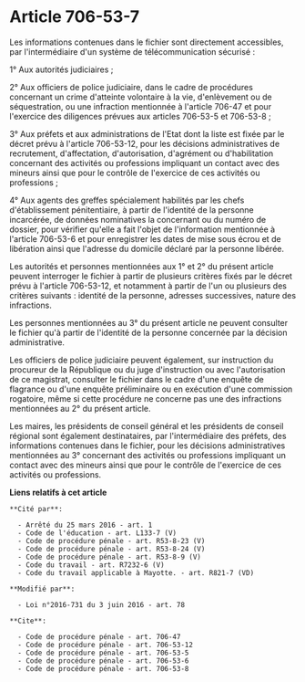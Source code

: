 # Article 706-53-7

Les informations contenues dans le fichier sont directement accessibles, par l'intermédiaire d'un système de
télécommunication sécurisé : 

1° Aux autorités judiciaires ; 

2° Aux officiers de police judiciaire, dans le cadre de procédures concernant un crime d'atteinte volontaire à la vie,
d'enlèvement ou de séquestration, ou une infraction mentionnée à l'article 706-47 et pour l'exercice des diligences prévues
aux articles 706-53-5 et 706-53-8 ; 

3° Aux préfets et aux administrations de l'Etat dont la liste est fixée par le décret prévu à l'article 706-53-12, pour les
décisions administratives de recrutement, d'affectation, d'autorisation, d'agrément ou d'habilitation concernant des
activités ou professions impliquant un contact avec des mineurs ainsi que pour le contrôle de l'exercice de ces activités ou
professions ; 

4° Aux agents des greffes spécialement habilités par les chefs d'établissement pénitentiaire, à partir de l'identité de la
personne incarcérée, de données nominatives la concernant ou du numéro de dossier, pour vérifier qu'elle a fait l'objet de
l'information mentionnée à l'article 706-53-6 et pour enregistrer les dates de mise sous écrou et de libération ainsi que
l'adresse du domicile déclaré par la personne libérée. 

Les autorités et personnes mentionnées aux 1° et 2° du présent article peuvent interroger le fichier à partir de plusieurs
critères fixés par le décret prévu à l'article 706-53-12, et notamment à partir de l'un ou plusieurs des critères suivants :
identité de la personne, adresses successives, nature des infractions. 

Les personnes mentionnées au 3° du présent article ne peuvent consulter le fichier qu'à partir de l'identité de la personne
concernée par la décision administrative. 

Les officiers de police judiciaire peuvent également, sur instruction du procureur de la République ou du juge d'instruction
ou avec l'autorisation de ce magistrat, consulter le fichier dans le cadre d'une enquête de flagrance ou d'une enquête
préliminaire ou en exécution d'une commission rogatoire, même si cette procédure ne concerne pas une des infractions
mentionnées au 2° du présent article. 

Les maires, les présidents de conseil général et les présidents de conseil régional sont également destinataires, par
l'intermédiaire des préfets, des informations contenues dans le fichier, pour les décisions administratives mentionnées au 3°
concernant des activités ou professions impliquant un contact avec des mineurs ainsi que pour le contrôle de l'exercice de
ces activités ou professions.

**Liens relatifs à cet article**

	**Cité par**:

	  - Arrêté du 25 mars 2016 - art. 1
	  - Code de l'éducation - art. L133-7 (V)
	  - Code de procédure pénale - art. R53-8-23 (V)
	  - Code de procédure pénale - art. R53-8-24 (V)
	  - Code de procédure pénale - art. R53-8-9 (V)
	  - Code du travail - art. R7232-6 (V)
	  - Code du travail applicable à Mayotte. - art. R821-7 (VD)

	**Modifié par**:

	  - Loi n°2016-731 du 3 juin 2016 - art. 78

	**Cite**:

	  - Code de procédure pénale - art. 706-47
	  - Code de procédure pénale - art. 706-53-12
	  - Code de procédure pénale - art. 706-53-5
	  - Code de procédure pénale - art. 706-53-6
	  - Code de procédure pénale - art. 706-53-8
